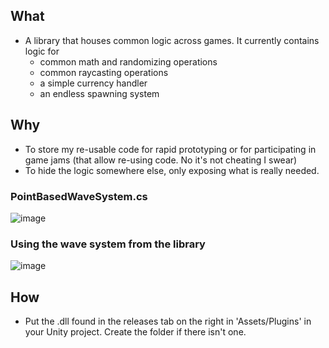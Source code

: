 ## What
- A library that houses common logic across games. It currently contains logic for 
  - common math and randomizing operations
  - common raycasting operations
  - a simple currency handler
  - an endless spawning system

## Why
- To store my re-usable code for rapid prototyping or for participating in game jams (that allow re-using code. No it's not cheating I swear) 
- To hide the logic somewhere else, only exposing what is really needed.

### PointBasedWaveSystem.cs
![image](https://user-images.githubusercontent.com/86519190/220220904-1f069d05-2e04-4ecc-a9eb-21a0845f32bf.png)

### Using the wave system from the library
![image](https://user-images.githubusercontent.com/86519190/220223058-5f5bfb26-0ae0-40be-be65-05114a316fd5.png)

## How
- Put the .dll found in the releases tab on the right in 'Assets/Plugins' in your Unity project. Create the folder if there isn't one.
